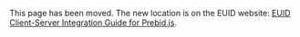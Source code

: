 This page has been moved. The new location is on the EUID website: [EUID Client-Server Integration Guide for Prebid.js](https://euid.eu/docs/guides/integration-prebid-client-server).
